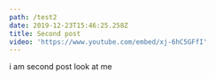 ```yaml
---
path: /test2
date: 2019-12-23T15:46:25.258Z
title: Second post
video: 'https://www.youtube.com/embed/xj-6hC5GFfI'
---
```

i am second post look at me
